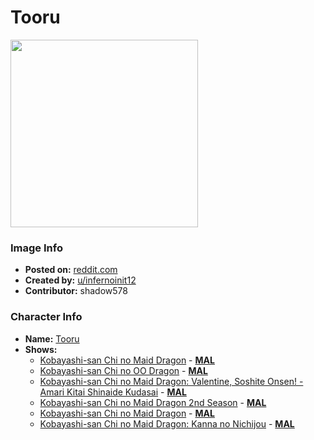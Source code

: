 # Tooru

<img src="https://raw.githubusercontent.com/shadow578/Project-Padoru/master/Padoru/dragon-maid-tooru.png" height="300">

### Image Info
* **Posted on:**     [reddit.com](https://www.reddit.com/r/Animemes/comments/e6jswk/hashire_sori_yo_kaze_no_you_ni_tsukimihara_wo/)
* **Created by:**    [u/infernoinit12](https://github.com/shadow578/Project-Padoru/blob/master/table-of-contents/creators/uinfernoinit12.md)
* **Contributor:**   shadow578

### Character Info
* **Name:**   [Tooru](https://myanimelist.net/character/136727)
* **Shows:**
  * [Kobayashi-san Chi no Maid Dragon](https://github.com/shadow578/Project-Padoru/blob/master/table-of-contents/shows/KobayashisanChinoMaidDragon.md) - [__MAL__](https://myanimelist.net/anime/33206/Kobayashi-san_Chi_no_Maid_Dragon)
  * [Kobayashi-san Chi no OO Dragon](https://github.com/shadow578/Project-Padoru/blob/master/table-of-contents/shows/KobayashisanChinoOODragon.md) - [__MAL__](https://myanimelist.net/anime/35145/Kobayashi-san_Chi_no_OO_Dragon)
  * [Kobayashi-san Chi no Maid Dragon: Valentine, Soshite Onsen! - Amari Kitai Shinaide Kudasai](https://github.com/shadow578/Project-Padoru/blob/master/table-of-contents/shows/KobayashisanChinoMaidDragonValentineSoshiteOnsenAmariKitaiShinaideKudasai.md) - [__MAL__](https://myanimelist.net/anime/35363/Kobayashi-san_Chi_no_Maid_Dragon__Valentine_Soshite_Onsen_-_Amari_Kitai_Shinaide_Kudasai)
  * [Kobayashi-san Chi no Maid Dragon 2nd Season](https://github.com/shadow578/Project-Padoru/blob/master/table-of-contents/shows/KobayashisanChinoMaidDragon2ndSeason.md) - [__MAL__](https://myanimelist.net/anime/39247/Kobayashi-san_Chi_no_Maid_Dragon_2nd_Season)
  * [Kobayashi-san Chi no Maid Dragon](https://github.com/shadow578/Project-Padoru/blob/master/table-of-contents/shows/KobayashisanChinoMaidDragon.md) - [__MAL__](https://myanimelist.net/manga/80119/Kobayashi-san_Chi_no_Maid_Dragon)
  * [Kobayashi-san Chi no Maid Dragon: Kanna no Nichijou](https://github.com/shadow578/Project-Padoru/blob/master/table-of-contents/shows/KobayashisanChinoMaidDragonKannanoNichijou.md) - [__MAL__](https://myanimelist.net/manga/102811/Kobayashi-san_Chi_no_Maid_Dragon__Kanna_no_Nichijou)


